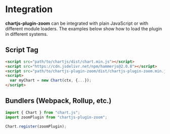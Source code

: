 # Integration

**chartjs-plugin-zoom** can be integrated with plain JavaScript or with different module loaders. The examples below show how to load the plugin in different systems.

## Script Tag

```html
<script src="path/to/chartjs/dist/chart.min.js"></script>
<script src="https://cdn.jsdelivr.net/npm/hammerjs@2.0.8"></script>
<script src="path/to/chartjs-plugin-zoom/dist/chartjs-plugin-zoom.min.js"></script>
<script>
  var myChart = new Chart(ctx, {...});
</script>
```

## Bundlers (Webpack, Rollup, etc.)

```javascript
import { Chart } from "chart.js";
import zoomPlugin from "chartjs-plugin-zoom";

Chart.register(zoomPlugin);
```
